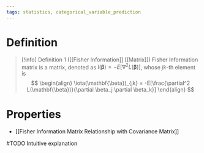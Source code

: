 ```yaml
---
tags: statistics, categorical_variable_prediction
---
```


# Definition

> [!info] Definition 1 ([[Fisher Information]] [[Matrix]])
> Fisher Information matrix is a matrix, denoted as $I(\mathbf{\beta}) = - E[\nabla^2 L(\mathbf{\beta})]$, whose $jk$-th element is
> $$
> \begin{align}
> \iota(\mathbf{\beta})_{jk} = -E[\frac{\partial^2 L(\mathbf{\beta})}{\partial \beta_j \partial \beta_k}]
> \end{align}
> $$

# Properties
- [[Fisher Information Matrix Relationship with Covariance Matrix]]

#TODO 
Intuitive explanation